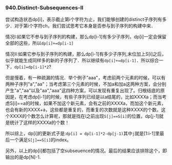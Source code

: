 ### 940.Distinct-Subsequences-II

尝试构造状态dp[i]，表示截止第i个字符为止，我们能够创建的distinct子序列有多少．对于第i个字符ch，我们尝试思考它本身是否参与到子序列的构建中来．

情况I:如果它不参与到子序列的构建，那么dp[i-1]有多少子序列，dp[i]一定会保留全部的这些，所以```dp[i]+=dp[i-1]```

情况II:如果它参与到子序列的构建，那么dp[i-1]有多少子序列,末位加上S[i]之后，似乎就能生成同样多的新的子序列了．所以继续有```dp[i]+=dp[i-1]```．所以综合一下，```dp[i]=dp[i-1]*2```?

但是慢着，有一种疏漏的情况．举个例子"aaa"，考虑前两个元素的时候，可以有两种子序列"a","aa"；当考虑第三个元素的时候，不加a和加a这两种方案，会分别产生"a","aa"以及"aa","aaa"这四种方案，可以发现有重复出现了。归根结底的原因是，在考虑dp[i-1]的时候，有些子序列已经是以a结尾的，比如XXXXa；而当考虑S[i]==a的时候，如果不加这个新元素，会有之前的XXXXa，而加这个新元素，也会有新的XXXX+a，这些都是重复的，而重复的次数就是这种XXXX的个数。这个XXXX的个数怎么计算呢，那就是找在i之前出现```S[j]==S[i]```的位置，dp[j-1]就是统计了这样的XXXXa的个数！

所以综上，dp[i]的更新式子是:```dp[i] = dp[i-1]*2-dp[j-1)```其中```j```就是[1:i-1]里最后一个满足```S[j]==S[i]```的index。

另外，以上的dp[i]都包括了空subseuence的情况。最后的结果应该排除这个，即输出的是dp[N]-1.

